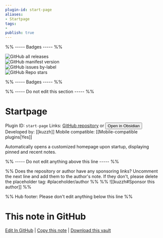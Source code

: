 ```yaml
---
plugin-id: start-page
aliases:
- Startpage
tags: 
- 
publish: true
---
```


%% ----- Badges ----- %%

![GitHub all releases](https://img.shields.io/github/downloads/kuzzh/obsidian-startpage/total?color=573E7A&logo=github&style=for-the-badge)   
![GitHub manifest version](https://img.shields.io/github/manifest-json/v/kuzzh/obsidian-startpage?color=573E7A&logo=github&style=for-the-badge)   
![GitHub issues by-label](https://img.shields.io/github/issues/kuzzh/obsidian-startpage/help%20wanted?color=573E7A&logo=github&style=for-the-badge)   
![GitHub Repo stars](https://img.shields.io/github/stars/kuzzh/obsidian-startpage?color=573E7A&logo=github&style=for-the-badge)

%% ----- Badges ----- %%

%% ----- Do not edit this section ----- %%

# Startpage

Plugin ID: `start-page`
Links: [GitHub repository](https://github.com/kuzzh/obsidian-startpage) or [<button id=HH>Open in Obsidian</button>](obsidian://show-plugin?id=start-page)
Developed by: [[kuzzh]]
Mobile compatible: [[Mobile-compatible plugins|Yes]]

Automatically opens a customized homepage upon startup, displaying pinned and recent notes.

%% ----- Do not edit anything above this line ----- %% 

%% Does the repository or author have any sponsoring links? Uncomment the next line and add them to the author's note. If they don't, please delete the placeholder tag: #placeholder/author %%
%% ![[kuzzh#Sponsor this author]] %%

%% Hub footer: Please don't edit anything below this line %%

# This note in GitHub

<span class="git-footer">[Edit In GitHub](https://github.dev/obsidian-community/obsidian-hub/blob/main/02%20-%20Community%20Expansions/02.05%20All%20Community%20Expansions/Plugins/start-page.md "git-hub-edit-note") | [Copy this note](https://raw.githubusercontent.com/obsidian-community/obsidian-hub/main/02%20-%20Community%20Expansions/02.05%20All%20Community%20Expansions/Plugins/start-page.md "git-hub-copy-note") | [Download this vault](https://github.com/obsidian-community/obsidian-hub/archive/refs/heads/main.zip "git-hub-download-vault") </span>
